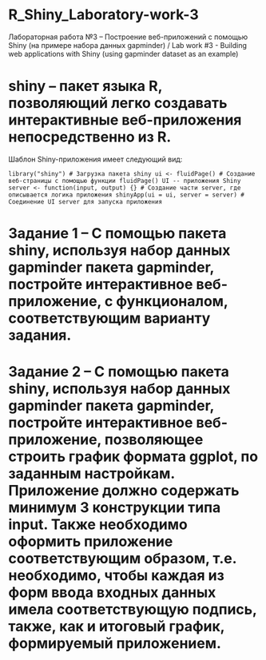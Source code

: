 # R_Shiny_Laboratory-work-3
Лабораторная работа №3 – Построение веб-приложений с помощью Shiny (на примере набора данных gapminder) / Lab work #3 - Building web applications with Shiny (using gapminder dataset as an example)

# shiny – пакет языка R, позволяющий легко создавать интерактивные веб-приложения непосредственно из R.

Шаблон Shiny-приложения имеет следующий вид:

`library("shiny") # Загрузка пакета shiny
ui <- fluidPage() # Создание веб-страницы с помощью функции fluidPage() UI -- приложения Shiny
server <- function(input, output) {} # Создание части server, где описывается логика приложения
shinyApp(ui = ui, server = server) # Соединение UI server для запуска приложения`

# Задание 1 – С помощью пакета shiny, используя набор данных gapminder пакета gapminder, постройте интерактивное веб-приложение, с функционалом, соответствующим варианту задания.
# Задание 2 – С помощью пакета shiny, используя набор данных gapminder пакета gapminder, постройте интерактивное веб-приложение, позволяющее строить график формата ggplot, по заданным настройкам. Приложение должно содержать минимум 3 конструкции типа input. Также необходимо оформить приложение соответствующим образом, т.е. необходимо, чтобы каждая из форм ввода входных данных имела соответствующую подпись, также, как и итоговый график, формируемый приложением.
